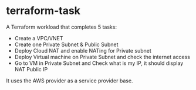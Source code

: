# terraform-task
A Terraform workload that completes 5 tasks:
 * Create a VPC/VNET 
 * Create one Private Subnet & Public Subnet  
 * Deploy Cloud NAT and enable NATing for Private subnet 
 * Deploy Virtual machine on Private Subnet and check the internet access 
 * Go to VM in Private Subnet and Check what is my IP, it should display NAT Public IP 

It uses the AWS provider as a service provider base.
